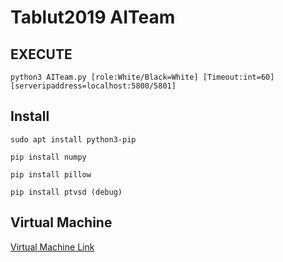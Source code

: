 # Tablut2019 AITeam

## EXECUTE
`python3 AITeam.py [role:White/Black=White] [Timeout:int=60] [serveripaddress=localhost:5800/5801]`

## Install
`sudo apt install python3-pip`

`pip install numpy`

`pip install pillow`

`pip install ptvsd (debug)`

## Virtual Machine
[Virtual Machine Link](https://drive.google.com/file/d/12ANUa1XHd8gpDVD0XuctfyQHArCNFX-w/view?usp=sharing)

